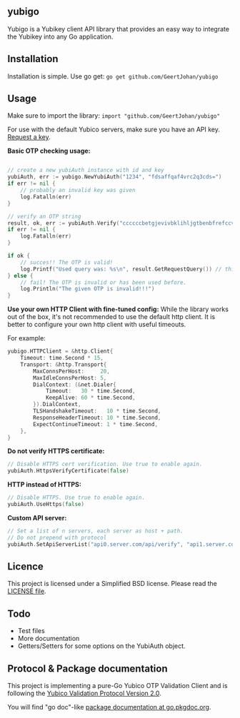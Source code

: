 
## yubigo

Yubigo is a Yubikey client API library that provides an easy way to integrate the Yubikey into any Go application.

## Installation

Installation is simple. Use go get:
`go get github.com/GeertJohan/yubigo`

## Usage

Make sure to import the library: `import "github.com/GeertJohan/yubigo"`

For use with the default Yubico servers, make sure you have an API key. [Request a key][getapikey].

**Basic OTP checking usage:**
```go

// create a new yubiAuth instance with id and key
yubiAuth, err := yubigo.NewYubiAuth("1234", "fdsaffqaf4vrc2q3cds=")
if err != nil {
	// probably an invalid key was given
	log.Fatalln(err)
}

// verify an OTP string
result, ok, err := yubiAuth.Verify("ccccccbetgjevivbklihljgtbenbfrefccveiglnjfbc")
if err != nil {
	log.Fatalln(err)
}

if ok {
	// succes!! The OTP is valid!
	log.Printf("Used query was: %s\n", result.GetRequestQuery()) // this query string includes the url of the api-server that responded first.
} else {
	// fail! The OTP is invalid or has been used before.
	log.Println("The given OTP is invalid!!!")
}
```

**Use your own HTTP Client with fine-tuned config:**
While the library works out of the box, it's not recommended to use the default http client.
It is better to configure your own http client with useful timeouts.

For example:
```go
yubigo.HTTPClient = &http.Client{
    Timeout: time.Second * 15,
    Transport: &http.Transport{
        MaxConnsPerHost:     20,
        MaxIdleConnsPerHost: 5,
        DialContext: (&net.Dialer{
            Timeout:   30 * time.Second,
            KeepAlive: 60 * time.Second,
        }).DialContext,
        TLSHandshakeTimeout:   10 * time.Second,
        ResponseHeaderTimeout: 10 * time.Second,
        ExpectContinueTimeout: 1 * time.Second,
    },
}
```

**Do not verify HTTPS certificate:**
```go
// Disable HTTPS cert verification. Use true to enable again.
yubiAuth.HttpsVerifyCertificate(false)
```


**HTTP instead of HTTPS:**
```go
// Disable HTTPS. Use true to enable again.
yubiAuth.UseHttps(false)
```


**Custom API server:**
```go
// Set a list of n servers, each server as host + path. 
// Do not prepend with protocol
yubiAuth.SetApiServerList("api0.server.com/api/verify", "api1.server.com/api/verify", "otherserver.com/api/verify")
```

## Licence

This project is licensed under a Simplified BSD license. Please read the [LICENSE file][license].


## Todo
 - Test files
 - More documentation
 - Getters/Setters for some options on the YubiAuth object.

## Protocol & Package documentation

This project is implementing a pure-Go Yubico OTP Validation Client and is following the [Yubico Validation Protocol Version 2.0][validationProtocolV20].

You will find "go doc"-like [package documentation at go.pkgdoc.org][pkgdoc].


 [license]: https://github.com/GeertJohan/yubigo/blob/master/LICENSE
 [getapikey]: https://upgrade.yubico.com/getapikey/
 [pkgdoc]: http://go.pkgdoc.org/github.com/GeertJohan/yubigo
 [validationProtocolV20]: http://code.google.com/p/yubikey-val-server-php/wiki/ValidationProtocolV20